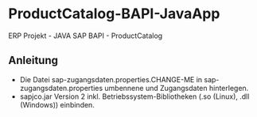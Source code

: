 # ProductCatalog-BAPI-JavaApp
ERP Projekt - JAVA SAP BAPI - ProductCatalog

## Anleitung
* Die Datei sap-zugangsdaten.properties.CHANGE-ME in sap-zugangsdaten.properties umbennene und Zugangsdaten hinterlegen.
* sapjco.jar Version 2 inkl. Betriebssystem-Bibliotheken (.so (Linux), .dll (Windows)) einbinden.
